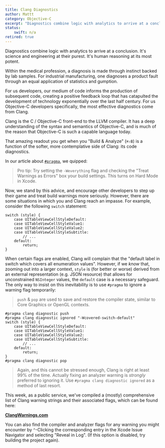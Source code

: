 ```yaml
---
title: Clang Diagnostics
author: Mattt
category: Objective-C
excerpt: "Diagnostics combine logic with analytics to arrive at a conclusion. It's science and engineering at their purest. It's human reasoning at its most potent. For us developers, our medium of code informs the production of subsequent code, creating a positive feedback loop that has catapulted the development of technology exponentially over the last half century. For us Objective-C developers specifically, the most effective diagnostics come from Clang."
status:
    swift: n/a
retired: true
---
```


Diagnostics combine logic with analytics to arrive at a conclusion. It's science and engineering at their purest. It's human reasoning at its most potent.

Within the medical profession, a diagnosis is made through instinct backed by lab samples. For industrial manufacturing, one diagnoses a product fault through an equal application of statistics and gumption.

For us developers, our medium of code informs the production of subsequent code, creating a positive feedback loop that has catapulted the development of technology exponentially over the last half century. For us Objective-C developers specifically, the most effective diagnostics come from Clang.

Clang is the C / Objective-C front-end to the LLVM compiler. It has a deep understanding of the syntax and semantics of Objective-C, and is much of the reason that Objective-C is such a capable language today.

That amazing readout you get when you "Build & Analyze" (`⌘⇧B`) is a function of the softer, more contemplative side of Clang: its code diagnostics.

In our article about [`#pragma`](https://nshipster.com/pragma/), we quipped:

> Pro tip: Try setting the `-Weverything` flag and checking the "Treat Warnings as Errors" box your build settings. This turns on Hard Mode in Xcode.

Now, we stand by this advice, and encourage other developers to step up their game and treat build warnings more seriously. However, there are some situations in which you and Clang reach an impasse. For example, consider the following `switch` statement:

```objc
switch (style) {
    case UITableViewCellStyleDefault:
    case UITableViewCellStyleValue1:
    case UITableViewCellStyleValue2:
    case UITableViewCellStyleSubtitle:
        // ...
    default:
        return;
}
```

When certain flags are enabled, Clang will complain that the "default label in switch which covers all enumeration values". However, if we _know_ that, zooming out into a larger context, `style` is (for better or worse) derived from an external representation (e.g. JSON resource) that allows for unconstrained `NSInteger` values, the `default` case is a necessary safeguard. The only way to insist on this inevitability is to use `#pragma` to ignore a warning flag temporarily:

> `push` & `pop` are used to save and restore the compiler state, similar to Core Graphics or OpenGL contexts.

```objc
#pragma clang diagnostic push
#pragma clang diagnostic ignored "-Wcovered-switch-default"
switch (style) {
    case UITableViewCellStyleDefault:
    case UITableViewCellStyleValue1:
    case UITableViewCellStyleValue2:
    case UITableViewCellStyleSubtitle:
        // ...
    default:
        return;
}
#pragma clang diagnostic pop
```

> Again, and this cannot be stressed enough, Clang is right at least 99% of the time. Actually fixing an analyzer warning is _strongly_ preferred to ignoring it. Use `#pragma clang diagnostic ignored` as a method of last resort.

This week, as a public service, we've compiled a (mostly) comprehensive list of Clang warning strings and their associated flags, which can be found here:

**[ClangWarnings.com](https://clangwarnings.com)**

You can also find the compiler and analyzer flags for any warning you might encounter by `^`-Clicking the corresponding entry in the Xcode Issue Navigator and selecting "Reveal in Log". (If this option is disabled, try building the project again).
